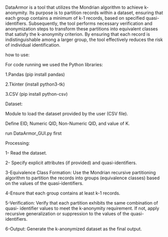 DataArmor is a tool that utilizes the Mondrian algorithm to achieve k-anonymity. Its purpose is to partition records within a dataset, ensuring that each group contains a minimum of k-1 records, based on specified quasi-identifiers. Subsequently, the tool performs necessary verification and anonymization steps to transform these partitions into equivalent classes that satisfy the k-anonymity criterion. By ensuring that each record is indistinguishable among a larger group, the tool effectively reduces the risk of individual identification.


how to use:


For code running we used the Python libraries:

  1.Pandas (pip install pandas)
  
  2.Tkinter (install python3-tk)
  
  3.CSV (pip install python-csv)
  
  Dataset:
  
  Module to load the dataset provided by the user (CSV file).
  
  Define EID, Numeric QID, Non-Numeric QID, and value of K.

  run DataArmor_GUI.py first

Processing:

1- Read the dataset.

2- Specify explicit attributes (if provided) and quasi-identifiers.

3-Equivalence Class Formation: Use the Mondrian recursive partitioning algorithm to partition the records into groups (equivalence classes) based on the values of the quasi-identifiers.

4-Ensure that each group contains at least k-1 records.

5-Verification: Verify that each partition exhibits the same combination of quasi-	identifier values to meet the k-anonymity requirement. If not, apply recursive generalization or suppression to the values of the quasi-identifiers.

6-Output: Generate the k-anonymized dataset as the final output.


